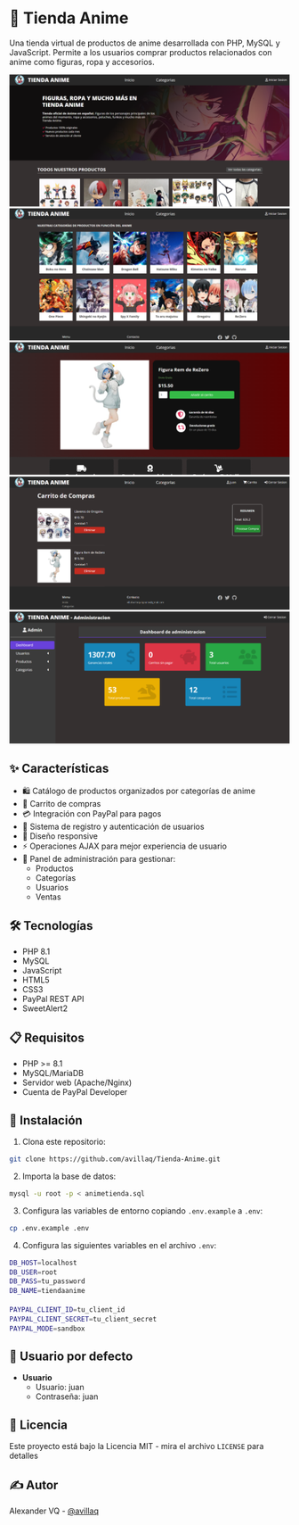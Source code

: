 # 🏪 Tienda Anime 

Una tienda virtual de productos de anime desarrollada con PHP, MySQL y JavaScript. Permite a los usuarios comprar productos relacionados con anime como figuras, ropa y accesorios.

![inicio](screenshots/home.png)
![categorias](screenshots/categorias.png)
![producto](screenshots/producto.png)
![carrito](screenshots/carrito.png)
![admin](screenshots/admin.png)

## ✨ Características

- 🛍️ Catálogo de productos organizados por categorías de anime
- 🛒 Carrito de compras
- 💳 Integración con PayPal para pagos
- 👤 Sistema de registro y autenticación de usuarios
- 📱 Diseño responsive
- ⚡ Operaciones AJAX para mejor experiencia de usuario
- 🔐 Panel de administración para gestionar:
  - Productos
  - Categorías  
  - Usuarios
  - Ventas

## 🛠️ Tecnologías

- PHP 8.1
- MySQL 
- JavaScript
- HTML5
- CSS3
- PayPal REST API
- SweetAlert2

## 📋 Requisitos

- PHP >= 8.1
- MySQL/MariaDB
- Servidor web (Apache/Nginx)
- Cuenta de PayPal Developer

## 🚀 Instalación

1. Clona este repositorio:
```bash
git clone https://github.com/avillaq/Tienda-Anime.git
```

2. Importa la base de datos:
```bash
mysql -u root -p < animetienda.sql
```

3. Configura las variables de entorno copiando `.env.example` a `.env`:
```bash
cp .env.example .env
```

4. Configura las siguientes variables en el archivo `.env`:
```bash
DB_HOST=localhost
DB_USER=root 
DB_PASS=tu_password
DB_NAME=tiendaanime

PAYPAL_CLIENT_ID=tu_client_id
PAYPAL_CLIENT_SECRET=tu_client_secret
PAYPAL_MODE=sandbox
```

## 👥 Usuario por defecto
- **Usuario**
  - Usuario: juan
  - Contraseña: juan

## 📄 Licencia
Este proyecto está bajo la Licencia MIT - mira el archivo `LICENSE` para detalles

## ✍️ Autor
Alexander VQ - [@avillaq](https://github.com/avillaq)
